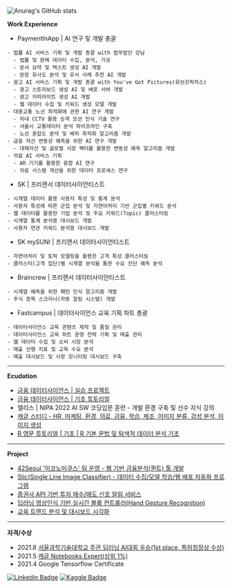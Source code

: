 ![Anurag's GitHub stats](https://github-readme-stats.vercel.app/api?username=sw-song&show_icons=true&theme=merko)

**Work Experience**


- PaymentInApp | AI 연구 및 개발 총괄
```
- 법률 AI 서비스 기획 및 개발 총괄 with 법무법인 강남
  - 법률 및 판례 데이터 수집, 분석, 가공
  - 문서 요약 및 텍스트 생성 AI 개발
  - 문장 유사도 분석 및 유사 사례 추천 AI 개발
- 광고 AI 서비스 기획 및 개발 총괄 with You've Got Pictures(유브갓픽처스)
  - 광고 스토리보드 생성 AI 및 배포 서버 개발
  - 광고 카피라이트 생성 AI 개발
  - 웹 데이터 수집 및 키워드 생성 모델 개발
- 대중교통 노선 최적화에 관한 AI 연구 개발
  - 차내 CCTV 활용 승객 모션 인식 기술 연구
  - 서울시 교통데이터 분석 파이프라인 구축
  - 노선 혼잡도 분석 및 배차 최적화 알고리즘 개발
- 금융 자산 변동성 예측을 위한 AI 연구 개발
  - 대체자산 및 글로벌 시장 팩터를 활용한 변동성 예측 알고리즘 개발
- 의료 AI 서비스 기획
  - AR 기기를 활용한 융합 AI 연구
  - 의료 시스템 개선을 위한 데이터 프로세스 연구
```

- SK | 프리랜서 데이터사이언티스트
```
- 시계열 데이터 활용 사용자 특성 및 통계 분석
- 사용자 특성에 따른 군집 분석 및 자연어처리 기반 군집별 키워드 분석
- 웹 데이터를 활용한 기업 분석 및 주요 키워드(Topic) 클러스터링 
- 시계열 통계 분석용 대시보드 개발
- 사용자 연관 키워드 분석용 대시보드 개발
```

- SK mySUNI | 프리랜서 데이터사이언티스트
```
- 자연어처리 및 토픽 모델링을 활용한 고객 특성 클러스터링
- 클러스터(고객 집단)별 시계열 분석을 통한 수요 진단 예측 분석 
```

- Braincrew | 프리랜서 데이터사이언티스트
```
- 시계열 예측을 위한 패턴 인식 알고리즘 개발
- 주식 종목 스크리너(자동 알림 시스템) 개발
```

- Fastcampus | 데이터사이언스 교육 기획 파트 총괄
```
- 데이터사이언스 교육 콘텐츠 제작 및 품질 관리
- 데이터사이언스 교육 파트 운영 전략 기획 및 매출 관리
- 웹 데이터 수집 및 소비 시장 분석 
- 매출 선행 지표 및 교육 수요 분석
- 매출 대시보드 및 시장 모니터링 대시보드 구축
```
---
**Ecudation**
- [금융 데이터사이언스 | 실습 프로젝트](https://github.com/sw-song/py_finance_practice)
- [금융 데이터사이언스 | 기초 튜토리얼](https://github.com/sw-song/py_finance)
- 엘리스 | NIPA 2022 AI SW 코딩입문 훈련 - 개발 환경 구축 및 선수 지식 강의
- [캐글 스터디 - HR, 마케팅, 환경, 의료, 금융, 학습, 제조, 이미지 분류, 감성 분석, 이미지 생성](https://github.com/sw-song/kaggle-study)
- [R 영문 튜토리얼 | 기초 | R 기본 문법 및 탐색적 데이터 분석 기초](https://sw-song.github.io/rbook/)

---
**Project**
- [42Seoul '이코노미쿠스' 팀 운영 - 웹 기반 금융분석(퀀트) 툴 개발](https://github.com/economicus)
- [Slic(Single Line Image Classifier) - 데이터 수집/모델 학습/웹 배포 자동화 프로그램](https://github.com/sw-song/Slic)
- [증권사 API 기반 투자 매수/매도 신호 알림 서비스](https://github.com/sw-song/kiwoom)
- [딥러닝 영상인식 기반 실시간 볼륨 컨트롤러(Hand Gesture Recognition)](https://github.com/sw-song/RealTime_Gesture_VolumeControl)
- [교육 트랜드 분석 및 대시보드 시각화](https://github.com/sw-song/Tech-Trends-2020)

---
**자격/수상**
- 2021.8 [서울과학기술대학교 주관 딥러닝 AI대회 우승(1st place, 특허청장상 수상)](https://github.com/sw-song/GAN_Project)
- 2021.5 [캐글 Notebooks Expert(상위 1%)](https://www.kaggle.com/songseungwon)
- 2021.4 Google Tensorflow Certificate

[![Linkedin Badge](https://img.shields.io/badge/-LinkedIn-007DC1?style=rounde&logo=Linkedin&link=https://www.linkedin.com/in/seungwonsong/)](https://www.linkedin.com/in/seungwonsong/)
[![Kaggle Badge](https://img.shields.io/badge/-Kaggle-20BEFF?style=round&logo=Keras&logoColor=white&link=https://www.kaggle.com/songseungwon)](https://www.kaggle.com/songseungwon)
